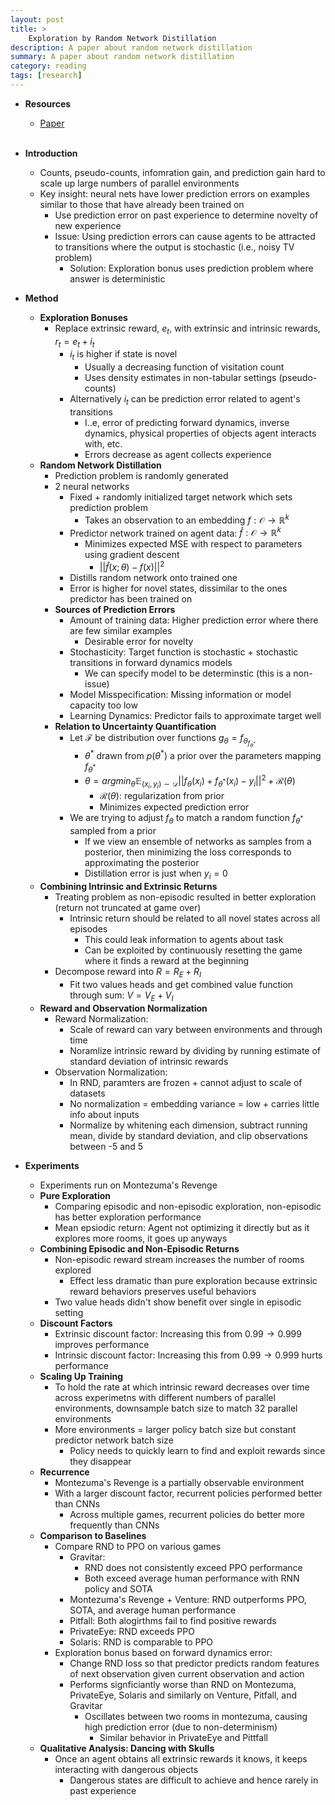 ```yaml
---
layout: post
title: >
    Exploration by Random Network Distillation
description: A paper about random network distillation
summary: A paper about random network distillation
category: reading
tags: [research]
---
```


* **Resources**
    - [Paper](https://arxiv.org/abs/1810.12894)
<br><br/>

* **Introduction**
    * Counts, pseudo-counts, infomration gain, and prediction gain hard to scale up large numbers of parallel environments
    * Key insight: neural nets have lower prediction errors on examples similar to those that have already been trained on
        * Use prediction error on past experience to determine novelty of new experience
        * Issue: Using prediction errors can cause agents to be attracted to transitions where the output is stochastic (i.e., noisy TV problem)
            * Solution: Exploration bonus uses prediction problem where answer is deterministic
* **Method**
    * **Exploration Bonuses**
        * Replace extrinsic reward, $e_t$, with extrinsic and intrinsic rewards, $r_t = e_t + i_t$
            * $i_t$ is higher if state is novel
                * Usually a decreasing function of visitation count
                * Uses density estimates in non-tabular settings (pseudo-counts)
            * Alternatively $i_t$ can be prediction error related to agent's transitions
                * I..e, error of predicting forward dynamics, inverse dynamics, physical properties of objects agent interacts with, etc.
                * Errors decrease as agent collects experience
    * **Random Network Distillation**
        * Prediction problem is randomly generated
        * 2 neural networks
            * Fixed + randomly initialized target network which sets prediction problem
                * Takes an observation to an embedding $f: \mathcal{O} \rightarrow \mathbb{R}^k$
            * Predictor network trained on agent data: $\hat{f}: \mathcal{O} \rightarrow \mathbb{R}^k$
                * Minimizes expected MSE with respect to parameters using gradient descent
                    * $\vert \vert \hat{f}(x; \theta) - f(x) \vert \vert^2$
            * Distills random network onto trained one
            * Error is higher for novel states, dissimilar to the ones predictor has been trained on
        * **Sources of Prediction Errors**
            * Amount of training data: Higher prediction error where there are few similar examples
                * Desirable error for novelty
            * Stochasticity: Target function is stochastic + stochastic transitions in forward dynamics models
                * We can specify model to be determinstic (this is a non-issue)
            * Model Misspecification: Missing information or model capacity too low
            * Learning Dynamics: Predictor fails to approximate target well
        * **Relation to Uncertainty Quantification**
            * Let $\mathcal{F}$ be distribution over functions $g _{\theta} = f _{\theta} _ f _{\theta^\ast}$
                * $\theta^\ast$ drawn from $p(\theta^\ast)$ a prior over the parameters mapping $f _{\theta^\ast}$
                * $\theta = argmin _{\theta} \mathbb{E} _{(x_i, y_i) \sim \mathcal{D}}\vert \vert f _{\theta}(x_i) + f _{\theta^\ast}(x_i) - y_i \vert \vert^2 + \mathcal{R}(\theta)$
                    * $\mathcal{R}(\theta)$: regularization from prior
                    * Minimizes expected prediction error
            * We are trying to adjust $f _\theta$ to match a random function $f _{\theta^\ast}$ sampled from a prior
                * If we view an ensemble of networks as samples from a posterior, then minimizing the loss corresponds to approximating the posterior
                * Distillation error is just when $y_i = 0$
    * **Combining Intrinsic and Extrinsic Returns**
        * Treating problem as non-episodic resulted in better exploration (return not truncated at game over)
            * Intrinsic return should be related to all novel states across all episodes
                * This could leak information to agents about task
                * Can be exploited by continuously resetting the game where it finds a reward at the beginning
        * Decompose reward into $R = R_E + R_I$
            * Fit two values heads and get combined value function through sum: $V = V_E + V_I$
    * **Reward and Observation Normalization**
        * Reward Normalization:
            * Scale of reward can vary between environments and through time
            * Noramlize intrinsic reward by dividing by running estimate of standard deviation of intrinsic rewards
        * Observation Normalization:
            * In RND, paramters are frozen + cannot adjust to scale of datasets
            * No normalization = embedding variance = low + carries little info about inputs
            * Normalize by whitening each dimension, subtract running mean, divide by standard deviation, and clip observations between -5 and 5
* **Experiments**
    * Experiments run on Montezuma's Revenge
    * **Pure Exploration**
        * Comparing episodic and non-episodic exploration, non-episodic has better exploration performance
        * Mean epsiodic return: Agent not optimizing it directly but as it explores more rooms, it goes up anyways
    * **Combining Episodic and Non-Episodic Returns**
        * Non-episodic reward stream increases the number of rooms explored
            * Effect less dramatic than pure exploration because extrinsic reward behaviors preserves useful behaviors
        * Two value heads didn't show benefit over single in episodic setting
    * **Discount Factors**
        * Extrinsic discount factor: Increasing this from $0.99 \rightarrow 0.999$ improves performance
        * Intrinsic discount factor: Increasing this from $0.99 \rightarrow 0.999$ hurts performance
    * **Scaling Up Training**
        * To hold the rate at which intrinsic reward decreases over time across experimetns with different numbers of parallel environments, downsample batch size to match 32 parallel environments
        * More environments = larger policy batch size but constant predictor network batch size
            * Policy needs to quickly learn to find and exploit rewards since they disappear
    * **Recurrence**
        * Montezuma's Revenge is a partially observable environment
        * With a larger discount factor, recurrent policies performed better than CNNs
            * Across multiple games, recurrent policies do better more frequently than CNNs
    * **Comparison to Baselines**
        * Compare RND to PPO on various games
            * Gravitar:
                * RND does not consistently exceed PPO performance
                * Both exceed average human performance with RNN policy and SOTA
            * Montezuma's Revenge + Venture: RND outperforms PPO, SOTA, and average human performance
            * Pitfall: Both alogirthms fail to find positive rewards
            * PrivateEye: RND exceeds PPO
            * Solaris: RND is comparable to PPO
        * Exploration bonus based on forward dynamics error:
            * Change RND loss so that predictor predicts random features of next observation given current observation and action
            * Performs signficiantly worse than RND on Montezuma, PrivateEye, Solaris and similarly on Venture, Pitfall, and Gravitar
                * Oscillates between two rooms in montezuma, causing high prediction error (due to non-determinism)
                    * Similar behavior in PrivateEye and Pittfall
    * **Qualitative Analysis: Dancing with Skulls**
        * Once an agent obtains all extrinsic rewards it knows, it keeps interacting with dangerous objects
            * Dangerous states are difficult to achieve and hence rarely in past experience
    